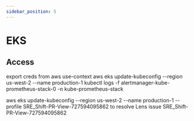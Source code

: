 ```yaml
---
sidebar_position: 5
---
```

# EKS

## Access
export creds from aws
use-context
aws eks update-kubeconfig --region us-west-2 --name production-1
kubectl logs -f alertmanager-kube-prometheus-stack-0 -n kube-prometheus-stack

aws eks update-kubeconfig --region us-west-2 --name production-1 --profile SRE_Shift-PR-View-727594095862
to resolve Lens issue
SRE_Shift-PR-View-727594095862